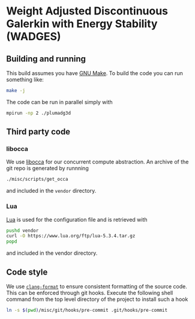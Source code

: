 # Weight Adjusted Discontinuous Galerkin with Energy Stability (WADGES)

## Building and running
This build assumes you have [GNU Make](https://www.gnu.org/software/make/).
To build the code you can run something like:
```sh
make -j
```
The code can be run in parallel simply with
```sh
mpirun -np 2 ./plumadg3d
```

## Third party code
### libocca
We use [libocca](http://libocca.org) for our concurrent compute abstraction.
An archive of the git repo is generated by runnning
```sh
./misc/scripts/get_occa
```
and included in the `vendor` directory.

### Lua
[Lua](http://lua.org) is used for the configuration file and is retrieved with
```sh
pushd vendor
curl -O https://www.lua.org/ftp/lua-5.3.4.tar.gz
popd
```
and included in the vendor directory.

## Code style
We use [`clang-format`](http://clang.llvm.org/docs/ClangFormat.html) to ensure
consistent formatting of the source code.  This can be enforced through git
hooks.  Execute the following shell command from the top level directory of the
project to install such a hook
```sh
ln -s $(pwd)/misc/git/hooks/pre-commit .git/hooks/pre-commit
```
